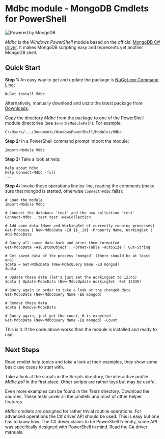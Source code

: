 Mdbc module - MongoDB Cmdlets for PowerShell
============================================

![Powered by MongoDB](https://github.com/downloads/nightroman/Mdbc/PoweredMongoDBblue50.png)

*Mdbc* is the *Windows PowerShell* module based on the official
[MongoDB C# driver](https://github.com/mongodb/mongo-csharp-driver).
It makes MongoDB scripting easy and represents yet another MongoDB shell.

## Quick Start

**Step 1:**
An easy way to get and update the package is
[NuGet.exe Command Line](http://nuget.codeplex.com/releases):

    NuGet install Mdbc

Alternatively, manually download and unzip the latest package from
[Downloads](https://github.com/nightroman/Mdbc/downloads).

Copy the directory *Mdbc* from the package to one of the PowerShell module
directories (see `$env:PSModulePath`). For example:

    C:/Users/.../Documents/WindowsPowerShell/Modules/Mdbc

**Step 2:** In a PowerShell command prompt import the module:

    Import-Module Mdbc

**Step 3:** Take a look at help:

    help about_Mdbc
    help Connect-Mdbc -full
    ...

**Step 4:** Invoke these operations line by line, reading the comments
(make sure that mongod is started, otherwise `Connect-Mdbc` fails):

    # Load the module
    Import-Module Mdbc

    # Connect the database 'test' and the new collection 'test'
    Connect-Mdbc . test test -NewCollection

    # Add some data (Name and WorkingSet of currently running processes)
    Get-Process | New-MdbcData -Id {$_.Id} -Property Name, WorkingSet | Add-MdbcData

    # Query all saved data back and print them formatted
    Get-MdbcData -AsCustomObject | Format-Table -AutoSize | Out-String

    # Get saved data of the process 'mongod' (there should be at least one)
    $data = Get-MdbcData (New-MdbcQuery Name -EQ mongod)
    $data

    # Update these data (let's just set the WorkingSet to 12345)
    $data | Update-MdbcData (New-MdbcUpdate WorkingSet -Set 12345)

    # Query again in order to take a look at the changed data
    Get-MdbcData (New-MdbcQuery Name -EQ mongod)

    # Remove these data
    $data | Remove-MdbcData

    # Query again, just get the count, 0 is expected
    Get-MdbcData (New-MdbcQuery Name -EQ mongod) -Count

This is it. If the code above works then the module is installed and ready to use.

Next Steps
----------

Read cmdlet help topics and take a look at their examples, they show some basic
use cases to start with.

Take a look at the scripts in the *Scripts* directory, the interactive profile
*Mdbc.ps1* in the first place. Other scripts are rather toys but may be useful.

Even more examples can be found in the *Tests* directory. Download the sources.
These tests cover all the cmdlets and most of other helper features.

*Mdbc* cmdlets are designed for rather trivial routine operations. For advanced
operations the C# driver API should be used. This is easy but one has to know
how. The C# driver claims to be PowerShell friendly, some API was specifically
designed with PowerShell in mind. Read the C# driver manuals.
